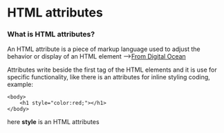 # HTML attributes

### What is HTML attributes? 
An HTML attribute is a piece of markup language used to adjust the behavior or display of an HTML element ⟶[From Digital Ocean](digitalocean.com/community/tutorials/what-is-an-html-attribute)

Attributes write beside the first tag of the HTML elements and it is use for specific functionality, like there is an attributes for inline styling coding, example: 

```
<body>
    <h1 style="color:red;"></h1>
</body>
```
here **style** is an HTML attributes